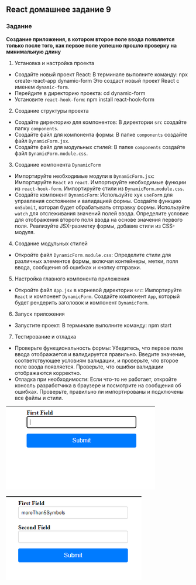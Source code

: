 ## React домашнее задание 9

### Задание

**Создание приложения, в котором второе поле ввода появляется только после того, как первое поле успешно прошло проверку на минимальную длину**

1. Установка и настройка проекта

- Создайте новый проект React: В терминале выполните команду:
npx create-react-app dynamic-form
Это создаст новый проект React с именем `dynamic-form`.
- Перейдите в директорию проекта:
cd dynamic-form
- Установите `react-hook-form`:
npm install react-hook-form

2. Создание структуры проекта

- Создайте директорию для компонентов:
В директории `src` создайте папку `components`.
- Создайте файл для компонента формы:
В папке `components` создайте файл `DynamicForm.jsx`.
- Создайте файл для модульных стилей:
В папке `components` создайте файл `DynamicForm.module.css`.

3. Создание компонента `DynamicForm`

- Импортируйте необходимые модули в `DynamicForm.jsx`:
Импортируйте `React` из `react`.
Импортируйте необходимые функции из `react-hook-form`.
Импортируйте стили из `DynamicForm.module.css`.
- Создайте компонент `DynamicForm`:
Используйте хук `useForm` для управления состоянием и валидацией формы.
Создайте функцию `onSubmit`, которая будет обрабатывать отправку формы.
Используйте `watch` для отслеживания значений полей ввода.
Определите условие для отображения второго поля ввода на основе значения первого поля.
Реализуйте JSX-разметку формы, добавив стили из CSS-модуля.

4. Создание модульных стилей

- Откройте файл `DynamicForm.module.css`:
Определите стили для различных элементов формы, включая контейнеры, метки, поля ввода, сообщения об ошибках и кнопку отправки.

5. Настройка главного компонента приложения

- Откройте файл `App.jsx` в корневой директории `src`:
Импортируйте `React` и компонент `DynamicForm`.
Создайте компонент `App`, который будет рендерить заголовок и компонент `DynamicForm`.

6. Запуск приложения

- Запустите проект:
В терминале выполните команду:
npm start

7. Тестирование и отладка

- Проверьте функциональность формы:
Убедитесь, что первое поле ввода отображается и валидируется правильно.
Введите значение, соответствующее условиям валидации, и проверьте, что второе поле ввода появляется.
Проверьте, что ошибки валидации отображаются корректно.
- Отладка при необходимости:
Если что-то не работает, откройте консоль разработчика в браузере и посмотрите на сообщения об ошибках.
Проверьте, правильно ли импортированы и подключены все файлы и стили.

![alt text](image.png)

![alt text](image-1.png)



